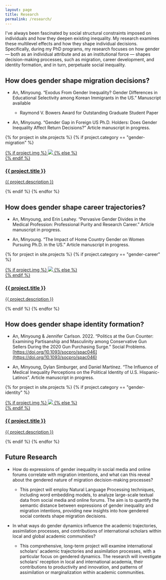 ```yaml
---
layout: page
title: Research
permalink: /research/
---
```


I've always been fascinated by social structural constraints imposed on individuals and how they deepen existing inequality. My research examines these multilevel effects and how they shape individual decisions. Specifically, during my PhD programs, my research focuses on how gender — both as an individual attribute and as an institutional force — shapes decision-making processes, such as migration, career development, and identity formation, and in turn, perpetuate social inequality.

## How does gender shape migration decisions?

* An, Minyoung. “Exodus From Gender Inequality? Gender Differences in Educational Selectivity among Korean Immigrants in the US.” Manuscript available
  - Raymond V. Bowers Award for Outstanding Graduate Student Paper
 
* An, Minyoung. “Gender Gap in Foreign US Ph.D. Holders: Does Gender Inequality Affect Return Decisions?” Article manuscript in progress.


{% for project in site.projects %}
{% if project.category == "gender-migration" %}
<div class="project">
    <div class="thumbnail">
        <a href="{% if project.redirect %}{{ project.redirect }}{% else %}{{ project.url | prepend: site.baseurl | prepend: site.url }}{% endif %}"{% if project.redirect %} target="_blank"{% endif %}>
        {% if project.img %}
        <img class="thumbnail" src="{{ project.img | prepend: site.baseurl | prepend: site.url }}"/>
        {% else %}
        <div class="thumbnail blankbox"></div>
        {% endif %}    
        <span>
            <h3>{{ project.title }}</h3>
            <p>{{ project.description }}</p>
        </span>
        </a>
    </div>
</div>
{% endif %}
{% endfor %}

## How does gender shape career trajectories?
* An, Minyoung, and Erin Leahey. “Pervasive Gender Divides in the Medical Profession: Professional Purity and Research Career.” Article manuscript in progress.
  
* An, Minyoung. “The Impact of Home Country Gender on Women Pursuing Ph.D. in the US.” Article manuscript in progress.


{% for project in site.projects %}
{% if project.category == "gender-career" %}
<div class="project">
    <div class="thumbnail">
        <a href="{% if project.redirect %}{{ project.redirect }}{% else %}{{ project.url | prepend: site.baseurl | prepend: site.url }}{% endif %}"{% if project.redirect %} target="_blank"{% endif %}>
        {% if project.img %}
        <img class="thumbnail" src="{{ project.img | prepend: site.baseurl | prepend: site.url }}"/>
        {% else %}
        <div class="thumbnail blankbox"></div>
        {% endif %}    
        <span>
            <h3>{{ project.title }}</h3>
            <p>{{ project.description }}</p>
        </span>
        </a>
    </div>
</div>
{% endif %}
{% endfor %}

## How does gender shape identity formation?
* An, Minyoung & Jennifer Carlson. 2022. “Politics at the Gun Counter: Examining Partisanship and Masculinity among Conservative Gun Sellers During the 2020 Gun Purchasing Surge.” Social Problems.[https://doi.org/10.1093/socpro/spac046](https://doi.org/10.1093/socpro/spac046)

* An, Minyoung, Dylan Simburger, and Daniel Martínez. “The Influence of Medical Inequality Perceptions on the Political Identity of U.S. Hispanic-Latinos”. Article manuscript in progress.


{% for project in site.projects %}
{% if project.category == "gender-identity" %}
<div class="project">
    <div class="thumbnail">
        <a href="{% if project.redirect %}{{ project.redirect }}{% else %}{{ project.url | prepend: site.baseurl | prepend: site.url }}{% endif %}"{% if project.redirect %} target="_blank"{% endif %}>
        {% if project.img %}
        <img class="thumbnail" src="{{ project.img | prepend: site.baseurl | prepend: site.url }}"/>
        {% else %}
        <div class="thumbnail blankbox"></div>
        {% endif %}    
        <span>
            <h3>{{ project.title }}</h3>
            <p>{{ project.description }}</p>
        </span>
        </a>
    </div>
</div>
{% endif %}
{% endfor %}

## Future Research

* How do expressions of gender inequality in social media and online forums correlate with migration intentions, and what can this reveal about the gendered nature of migration decision-making processes?
  
  - This project will employ Natural Language Processing techniques, including word embedding models, to analyze large-scale textual data from social media and online forums. The aim is to quantify the semantic distance between expressions of gender inequality and migration intentions, providing new insights into how gendered social contexts shape migration decisions.

* In what ways do gender dynamics influence the academic trajectories, assimilation processes, and contributions of international scholars within local and global academic communities?
  
  - This comprehensive, long-term project will examine international scholars' academic trajectories and assimilation processes, with a particular focus on gendered dynamics. The research will investigate scholars' reception in local and international academia, their contributions to productivity and innovation, and patterns of assimilation or marginalization within academic communities.
